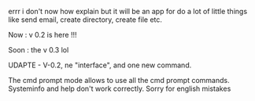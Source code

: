 errr i don't now how explain but it will be an app for do a lot of little things like send email, create directory, create file etc.

Now : v 0.2 is here !!!

Soon : the v 0.3 lol

UDAPTE - V-0.2, ne "interface", and one new command.

The cmd prompt mode allows to use all the cmd prompt commands. Systeminfo and help don't work correctly. Sorry for english mistakes

